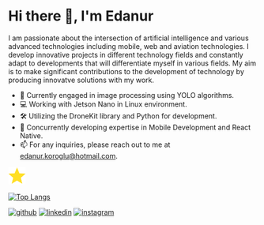 # Hi there 👋, I'm Edanur

 I am passionate about the intersection of artificial intelligence and various advanced technologies including mobile, web and aviation technologies. I develop innovative projects in different technology fields and constantly adapt to 
 developments that will differentiate myself in various fields. My aim is to make significant contributions to the development of technology by producing innovatve solutions with my work.

- 🔭 Currently engaged in image processing using YOLO algorithms.
- 💻 Working with Jetson Nano in Linux environment.
- 🛠️ Utilizing the DroneKit library and Python for development.
- 🌱 Concurrently developing expertise in Mobile Development and React Native.
- 📫 For any inquiries, please reach out to me at edanur.koroglu@hotmail.com.


<a href='https://stars.github.com/'><img src='https://raw.githubusercontent.com/acervenky/animated-github-badges/master/assets/starbadge.gif' width='35' height='35'></a> 


[![Top Langs](https://github-readme-stats.vercel.app/api/top-langs/?username=Edanurkoroglu)](https://github.com/anuraghazra/github-readme-stats)



[<img src='https://cdn.jsdelivr.net/npm/simple-icons@3.0.1/icons/github.svg' alt='github' height='40'>](https://github.com/Edanuroroglu)  [<img src='https://cdn.jsdelivr.net/npm/simple-icons@3.0.1/icons/linkedin.svg' alt='linkedin' height='40'>](https://www.linkedin.com/in/https://www.linkedin.com/in/edanurkoroglu//)  [<img src='https://cdn.jsdelivr.net/npm/simple-icons@3.0.1/icons/instagram.svg' alt='instagram' height='40'>](https://www.instagram.com/edanurkorogluu/)  

